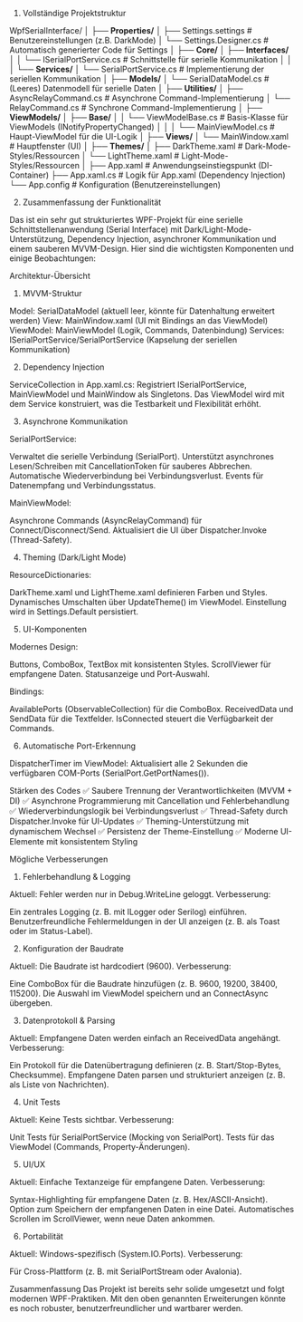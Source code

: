 ﻿1. Vollständige Projektstruktur

WpfSerialInterface/
│
├── **Properties/**
│   ├── Settings.settings       # Benutzereinstellungen (z.B. DarkMode)
│   └── Settings.Designer.cs   # Automatisch generierter Code für Settings
│
├── **Core/**
│   ├── **Interfaces/**
│   │   └── ISerialPortService.cs  # Schnittstelle für serielle Kommunikation
│   │
│   └── **Services/**
│       └── SerialPortService.cs    # Implementierung der seriellen Kommunikation
│
├── **Models/**
│   └── SerialDataModel.cs      # (Leeres) Datenmodell für serielle Daten
│
├── **Utilities/**
│   ├── AsyncRelayCommand.cs    # Asynchrone Command-Implementierung
│   └── RelayCommand.cs         # Synchrone Command-Implementierung
│
├── **ViewModels/**
│   ├── **Base/**
│   │   └── ViewModelBase.cs    # Basis-Klasse für ViewModels (INotifyPropertyChanged)
│   │
│   └── MainViewModel.cs        # Haupt-ViewModel für die UI-Logik
│
├── **Views/**
│   └── MainWindow.xaml         # Hauptfenster (UI)
│
├── **Themes/**
│   ├── DarkTheme.xaml          # Dark-Mode-Styles/Ressourcen
│   └── LightTheme.xaml         # Light-Mode-Styles/Ressourcen
│
├── App.xaml                    # Anwendungseinstiegspunkt (DI-Container)
├── App.xaml.cs                 # Logik für App.xaml (Dependency Injection)
└── App.config                  # Konfiguration (Benutzereinstellungen)


2. Zusammenfassung der Funktionalität

Das ist ein sehr gut strukturiertes WPF-Projekt für eine serielle Schnittstellenanwendung (Serial Interface) 
mit Dark/Light-Mode-Unterstützung, Dependency Injection, asynchroner Kommunikation und einem sauberen MVVM-Design. 
Hier sind die wichtigsten Komponenten und einige Beobachtungen:

Architektur-Übersicht
1. MVVM-Struktur

Model: SerialDataModel (aktuell leer, könnte für Datenhaltung erweitert werden)
View: MainWindow.xaml (UI mit Bindings an das ViewModel)
ViewModel: MainViewModel (Logik, Commands, Datenbindung)
Services: ISerialPortService/SerialPortService (Kapselung der seriellen Kommunikation)

2. Dependency Injection

ServiceCollection in App.xaml.cs:
Registriert ISerialPortService, MainViewModel und MainWindow als Singletons.
Das ViewModel wird mit dem Service konstruiert, was die Testbarkeit und Flexibilität erhöht.

3. Asynchrone Kommunikation


SerialPortService:

Verwaltet die serielle Verbindung (SerialPort).
Unterstützt asynchrones Lesen/Schreiben mit CancellationToken für sauberes Abbrechen.
Automatische Wiederverbindung bei Verbindungsverlust.
Events für Datenempfang und Verbindungsstatus.



MainViewModel:

Asynchrone Commands (AsyncRelayCommand) für Connect/Disconnect/Send.
Aktualisiert die UI über Dispatcher.Invoke (Thread-Safety).



4. Theming (Dark/Light Mode)

ResourceDictionaries:

DarkTheme.xaml und LightTheme.xaml definieren Farben und Styles.
Dynamisches Umschalten über UpdateTheme() im ViewModel.
Einstellung wird in Settings.Default persistiert.



5. UI-Komponenten

Modernes Design:

Buttons, ComboBox, TextBox mit konsistenten Styles.
ScrollViewer für empfangene Daten.
Statusanzeige und Port-Auswahl.


Bindings:

AvailablePorts (ObservableCollection) für die ComboBox.
ReceivedData und SendData für die Textfelder.
IsConnected steuert die Verfügbarkeit der Commands.



6. Automatische Port-Erkennung

DispatcherTimer im ViewModel:
Aktualisiert alle 2 Sekunden die verfügbaren COM-Ports (SerialPort.GetPortNames()).


Stärken des Codes
✅ Saubere Trennung der Verantwortlichkeiten (MVVM + DI)
✅ Asynchrone Programmierung mit Cancellation und Fehlerbehandlung
✅ Wiederverbindungslogik bei Verbindungsverlust
✅ Thread-Safety durch Dispatcher.Invoke für UI-Updates
✅ Theming-Unterstützung mit dynamischem Wechsel
✅ Persistenz der Theme-Einstellung
✅ Moderne UI-Elemente mit konsistentem Styling

Mögliche Verbesserungen

1. Fehlerbehandlung & Logging

Aktuell: Fehler werden nur in Debug.WriteLine geloggt.
Verbesserung:

Ein zentrales Logging (z. B. mit ILogger oder Serilog) einführen.
Benutzerfreundliche Fehlermeldungen in der UI anzeigen (z. B. als Toast oder im Status-Label).



2. Konfiguration der Baudrate

Aktuell: Die Baudrate ist hardcodiert (9600).
Verbesserung:

Eine ComboBox für die Baudrate hinzufügen (z. B. 9600, 19200, 38400, 115200).
Die Auswahl im ViewModel speichern und an ConnectAsync übergeben.



3. Datenprotokoll & Parsing

Aktuell: Empfangene Daten werden einfach an ReceivedData angehängt.
Verbesserung:

Ein Protokoll für die Datenübertragung definieren (z. B. Start/Stop-Bytes, Checksumme).
Empfangene Daten parsen und strukturiert anzeigen (z. B. als Liste von Nachrichten).



4. Unit Tests

Aktuell: Keine Tests sichtbar.
Verbesserung:

Unit Tests für SerialPortService (Mocking von SerialPort).
Tests für das ViewModel (Commands, Property-Änderungen).



5. UI/UX

Aktuell: Einfache Textanzeige für empfangene Daten.
Verbesserung:

Syntax-Highlighting für empfangene Daten (z. B. Hex/ASCII-Ansicht).
Option zum Speichern der empfangenen Daten in eine Datei.
Automatisches Scrollen im ScrollViewer, wenn neue Daten ankommen.



6. Portabilität

Aktuell: Windows-spezifisch (System.IO.Ports).
Verbesserung:

Für Cross-Plattform (z. B. mit SerialPortStream oder Avalonia).




Zusammenfassung
Das Projekt ist bereits sehr solide umgesetzt und folgt modernen WPF-Praktiken. Mit den oben genannten Erweiterungen könnte es noch robuster, benutzerfreundlicher und wartbarer werden.